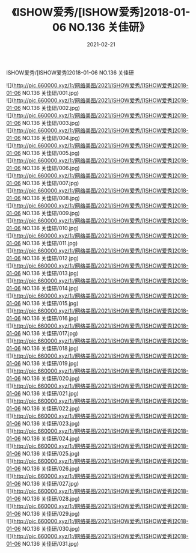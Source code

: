 ﻿---
layout: post
title:  《ISHOW爱秀/[ISHOW爱秀]2018-01-06 NO.136 关佳研》
date:   2021-02-21
img: http://pic.660000.xyz/1:/网络美图/2021/ISHOW爱秀/[ISHOW爱秀]2018-01-06 NO.136 关佳研/000.jpg
categories: [美女, 清纯, 唯美]
---

ISHOW爱秀/[ISHOW爱秀]2018-01-06 NO.136 关佳研

 ![](http://pic.660000.xyz/1:/网络美图/2021/ISHOW爱秀/[ISHOW爱秀]2018-01-06 NO.136 关佳研/001.jpg) <br>![](http://pic.660000.xyz/1:/网络美图/2021/ISHOW爱秀/[ISHOW爱秀]2018-01-06 NO.136 关佳研/002.jpg) <br>![](http://pic.660000.xyz/1:/网络美图/2021/ISHOW爱秀/[ISHOW爱秀]2018-01-06 NO.136 关佳研/003.jpg) <br>![](http://pic.660000.xyz/1:/网络美图/2021/ISHOW爱秀/[ISHOW爱秀]2018-01-06 NO.136 关佳研/004.jpg) <br>![](http://pic.660000.xyz/1:/网络美图/2021/ISHOW爱秀/[ISHOW爱秀]2018-01-06 NO.136 关佳研/005.jpg) <br>![](http://pic.660000.xyz/1:/网络美图/2021/ISHOW爱秀/[ISHOW爱秀]2018-01-06 NO.136 关佳研/006.jpg) <br>![](http://pic.660000.xyz/1:/网络美图/2021/ISHOW爱秀/[ISHOW爱秀]2018-01-06 NO.136 关佳研/007.jpg) <br>![](http://pic.660000.xyz/1:/网络美图/2021/ISHOW爱秀/[ISHOW爱秀]2018-01-06 NO.136 关佳研/008.jpg) <br>![](http://pic.660000.xyz/1:/网络美图/2021/ISHOW爱秀/[ISHOW爱秀]2018-01-06 NO.136 关佳研/009.jpg) <br>![](http://pic.660000.xyz/1:/网络美图/2021/ISHOW爱秀/[ISHOW爱秀]2018-01-06 NO.136 关佳研/010.jpg) <br>![](http://pic.660000.xyz/1:/网络美图/2021/ISHOW爱秀/[ISHOW爱秀]2018-01-06 NO.136 关佳研/011.jpg) <br>![](http://pic.660000.xyz/1:/网络美图/2021/ISHOW爱秀/[ISHOW爱秀]2018-01-06 NO.136 关佳研/012.jpg) <br>![](http://pic.660000.xyz/1:/网络美图/2021/ISHOW爱秀/[ISHOW爱秀]2018-01-06 NO.136 关佳研/013.jpg) <br>![](http://pic.660000.xyz/1:/网络美图/2021/ISHOW爱秀/[ISHOW爱秀]2018-01-06 NO.136 关佳研/014.jpg) <br>![](http://pic.660000.xyz/1:/网络美图/2021/ISHOW爱秀/[ISHOW爱秀]2018-01-06 NO.136 关佳研/015.jpg) <br>![](http://pic.660000.xyz/1:/网络美图/2021/ISHOW爱秀/[ISHOW爱秀]2018-01-06 NO.136 关佳研/016.jpg) <br>![](http://pic.660000.xyz/1:/网络美图/2021/ISHOW爱秀/[ISHOW爱秀]2018-01-06 NO.136 关佳研/017.jpg) <br>![](http://pic.660000.xyz/1:/网络美图/2021/ISHOW爱秀/[ISHOW爱秀]2018-01-06 NO.136 关佳研/018.jpg) <br>![](http://pic.660000.xyz/1:/网络美图/2021/ISHOW爱秀/[ISHOW爱秀]2018-01-06 NO.136 关佳研/019.jpg) <br>![](http://pic.660000.xyz/1:/网络美图/2021/ISHOW爱秀/[ISHOW爱秀]2018-01-06 NO.136 关佳研/020.jpg) <br>![](http://pic.660000.xyz/1:/网络美图/2021/ISHOW爱秀/[ISHOW爱秀]2018-01-06 NO.136 关佳研/021.jpg) <br>![](http://pic.660000.xyz/1:/网络美图/2021/ISHOW爱秀/[ISHOW爱秀]2018-01-06 NO.136 关佳研/022.jpg) <br>![](http://pic.660000.xyz/1:/网络美图/2021/ISHOW爱秀/[ISHOW爱秀]2018-01-06 NO.136 关佳研/023.jpg) <br>![](http://pic.660000.xyz/1:/网络美图/2021/ISHOW爱秀/[ISHOW爱秀]2018-01-06 NO.136 关佳研/024.jpg) <br>![](http://pic.660000.xyz/1:/网络美图/2021/ISHOW爱秀/[ISHOW爱秀]2018-01-06 NO.136 关佳研/025.jpg) <br>![](http://pic.660000.xyz/1:/网络美图/2021/ISHOW爱秀/[ISHOW爱秀]2018-01-06 NO.136 关佳研/026.jpg) <br>![](http://pic.660000.xyz/1:/网络美图/2021/ISHOW爱秀/[ISHOW爱秀]2018-01-06 NO.136 关佳研/027.jpg) <br>![](http://pic.660000.xyz/1:/网络美图/2021/ISHOW爱秀/[ISHOW爱秀]2018-01-06 NO.136 关佳研/028.jpg) <br>![](http://pic.660000.xyz/1:/网络美图/2021/ISHOW爱秀/[ISHOW爱秀]2018-01-06 NO.136 关佳研/029.jpg) <br>![](http://pic.660000.xyz/1:/网络美图/2021/ISHOW爱秀/[ISHOW爱秀]2018-01-06 NO.136 关佳研/030.jpg) <br>![](http://pic.660000.xyz/1:/网络美图/2021/ISHOW爱秀/[ISHOW爱秀]2018-01-06 NO.136 关佳研/031.jpg) <br>